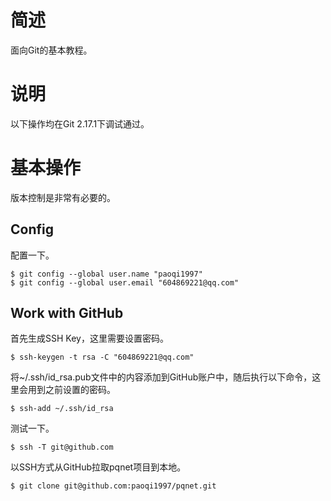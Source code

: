 # 简述

面向Git的基本教程。

# 说明

以下操作均在Git 2.17.1下调试通过。

# 基本操作

版本控制是非常有必要的。

## Config

配置一下。

```
$ git config --global user.name "paoqi1997"
$ git config --global user.email "604869221@qq.com"
```

## Work with GitHub

首先生成SSH Key，这里需要设置密码。

```
$ ssh-keygen -t rsa -C "604869221@qq.com"
```

将~/.ssh/id_rsa.pub文件中的内容添加到GitHub账户中，随后执行以下命令，这里会用到之前设置的密码。

```
$ ssh-add ~/.ssh/id_rsa
```

测试一下。

```
$ ssh -T git@github.com
```

以SSH方式从GitHub拉取pqnet项目到本地。

```
$ git clone git@github.com:paoqi1997/pqnet.git
```
